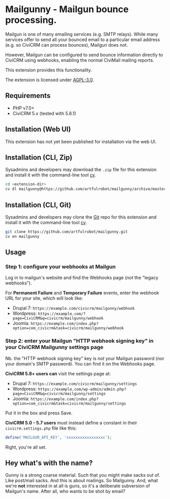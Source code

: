 # Mailgunny - Mailgun bounce processing.

Mailgun is one of many emailing services (e.g. SMTP relays). While many services
offer to send all your bounced email to a particular email address (e.g. so
CiviCRM can process bounces), Mailgun does not.

However, Mailgun can be configured to send bounce information directly to
CiviCRM using webhooks, enabling the normal CiviMail mailing reports.

This extension provides this functionality.

The extension is licensed under [AGPL-3.0](LICENSE.txt).

## Requirements

* PHP v7.0+
* CiviCRM 5.x (tested with 5.8.1)

## Installation (Web UI)

This extension has not yet been published for installation via the web UI.

## Installation (CLI, Zip)

Sysadmins and developers may download the `.zip` file for this extension and
install it with the command-line tool [cv](https://github.com/civicrm/cv).

```bash
cd <extension-dir>
cv dl mailgunny@https://github.com/artfulrobot/mailgunny/archive/master.zip
```

## Installation (CLI, Git)

Sysadmins and developers may clone the [Git](https://en.wikipedia.org/wiki/Git) repo for this extension and
install it with the command-line tool [cv](https://github.com/civicrm/cv).

```bash
git clone https://github.com/artfulrobot/mailgunny.git
cv en mailgunny
```

## Usage

### Step 1: configure your webhooks at Mailgun

Log in to mailgun's website and find the Webhooks page (*not* the "legacy webhooks").

For **Permanent Failure** and **Temporary Failure** events, enter the webhook
URL for your site, which will look like:

- Drupal 7: `https://example.com/civicrm/mailgunny/webhook`
- Wordpress: `https://example.com/?page=CiviCRM&q=civicrm/mailgunny/webhook`
- Joomla: `https://example.com/index.php?option=com_civicrm&task=civicrm/mailgunny/webhook`

### Step 2: enter your Mailgun "HTTP webhook signing key" in your CiviCRM Mailgunny settings page

Nb. the "HTTP webhook signing key" key is *not* your Mailgun password (nor your domain's SMTP
password). You can find it on the Webhooks page.

**CiviCRM 5.8+ users can** visit the settings page at:

- Drupal 7: `https://example.com/civicrm/mailgunny/settings`
- Wordpress: `https://example.com/wp-admin/admin.php?page=CiviCRM&q=civicrm/mailgunny/settings`
- Joomla: `https://example.com/index.php?option=com_civicrm&task=civicrm/mailgunny/settings`

Put it in the box and press Save.

**CiviCRM 5.0 - 5.7 users** must instead define a constant in their `civicrm.settings.php` file like this:

```php
define('MAILGUN_API_KEY', 'xxxxxxxxxxxxxxxxx');
```

Right, you're all set.


## Hey what's with the name?

Gunny is a strong coarse material. Such that you might make sacks out of. Like
post/mail sacks. And this is about mailings. So Mailgunny. And, what we're
**not** interested in at all is guns, so it's a deliberate subversion of
Mailgun's name. After all, who wants to be shot by email?

